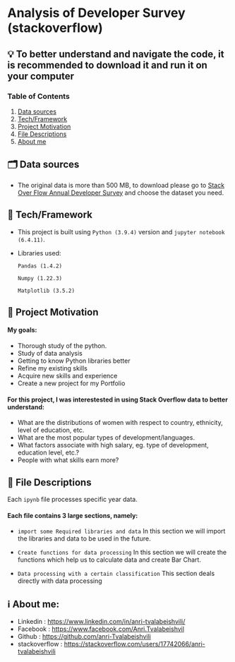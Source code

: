 # Analysis of Developer Survey (stackoverflow)

## 💡 To better understand and navigate the code, it is recommended to download it and run it on your computer


### Table of Contents

1. [Data sources](#Data_sources)
2. [Tech/Framework](#installation)
4. [Project Motivation](#motivation)
5. [File Descriptions](#files)
6. [About me](#me)






## 🗂️ Data sources <a name="Data_sources"></a>
- The original data is more than 500 MB, to download please go to [Stack Over Flow Annual Developer Survey](https://insights.stackoverflow.com/survey) and choose the dataset you need.






## 🦾 Tech/Framework <a name="installation"></a>

- This project is built using `Python (3.9.4)` version and `jupyter notebook (6.4.11)`.
- Libraries used:

    `Pandas (1.4.2)`

    `Numpy (1.22.3)`

    `Matplotlib (3.5.2)`







## 🎯 Project Motivation<a name="motivation"></a>

#### My goals:

- Thorough study of the python.
- Study of data analysis
- Getting to know Python libraries better
- Refine my existing skills
- Acquire new skills and experience
- Create a new project for my Portfolio


#### For this project, I was interestested in using Stack Overflow data to better understand:

- What are the distributions of women with respect to country, ethnicity, level of education, etc.
- What are the most popular types of development/languages.
- What factors associate with high salary, eg. type of development, education level, etc.?
- People with what skills earn more?



## 📄 File Descriptions <a name="files"></a>

Each `ipynb` file processes specific year data.

#### Each file contains 3 large sections, namely:
- `import some Required libraries and data` In this section we will import the libraries and data to be used in the future. 

- `Create functions for data processing` In this section we will create the functions which help us to calculate data and create Bar Chart. 

- `Data processing with a certain classification` This section deals directly with data processing


 
 
## ℹ️ About me<a name="me"></a>:

 - Linkedin : https://www.linkedin.com/in/anri-tvalabeishvili/   
 - Facebook : https://www.facebook.com/Anri.Tvalabeishvil   
 - Github : https://github.com/anri-Tvalabeishvili    
 - stackoverflow : https://stackoverflow.com/users/17742066/anri-tvalabeishvili   
  
